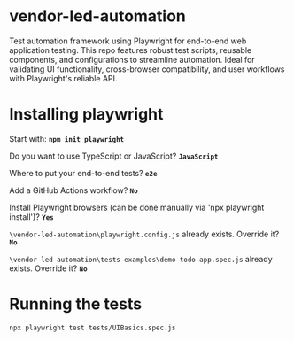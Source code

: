# vendor-led-automation
Test automation framework using Playwright for end-to-end web application testing. This repo features robust test scripts, reusable components, and configurations to streamline automation. Ideal for validating UI functionality, cross-browser compatibility, and user workflows with Playwright's reliable API.

# Installing playwright
Start with:
**`npm init playwright`**

Do you want to use TypeScript or JavaScript? **`JavaScript`**

Where to put your end-to-end tests? **`e2e`**

Add a GitHub Actions workflow? **`No`**

Install Playwright browsers (can be done manually via 'npx playwright install')? **`Yes`**

`\vendor-led-automation\playwright.config.js` already exists. Override it? **`No`**

`\vendor-led-automation\tests-examples\demo-todo-app.spec.js` already exists. Override it? **`No`**

# Running the tests
`npx playwright test tests/UIBasics.spec.js`
